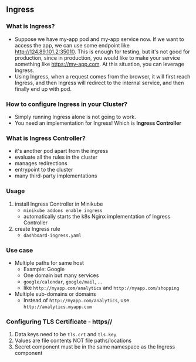 ## Ingress

### What is Ingress?
- Suppose we have my-app pod and my-app service now. If we want to access the app, we can use some endpoint like http://124.89.101.2:35010. This is enough for testing, but it's not good for production, since in production, you would like to make your service something like https://my-app.com. At this situation, you can leverage Ingress.
- Using Ingress, when a request comes from the browser, it will first reach Ingress, and then Ingress will redirect to the internal service, and then finally end up with pod.

### How to configure Ingress in your Cluster?
- Simply running Ingress alone is not going to work.
- You need an implementation for Ingress! Which is **Ingress Controller**

### What is Ingress Controller?
- it's another pod apart from the ingress
- evaluate all the rules in the cluster
- manages redirections
- entrypoint to the cluster
- many third-party implementations

### Usage
1. install Ingress Controller in Minikube
    - `minikube addons enable ingress`
    - automatically starts the k8s Nginx implementation of Ingress Controller
2. create Ingress rule
    - `dashboard-ingress.yaml`

### Use case
- Multiple paths for same host
    - Example: Google
    - One domain but many services
    - `google/calendar`, `google/mail`, ...
    - like `http://myapp.com/analytics` and `http://myapp.com/shopping`
- Multiple sub-domains or domains
    - Instead of `http://myapp.com/analytics`, use `http://analytics.myapp.com`

### Configuring TLS Certificate - https//
1. Data keys need to be `tls.crt` and `tls.key`
2. Values are file contents NOT file paths/locations
3. Secret component must be in the same namespace as the Ingress component